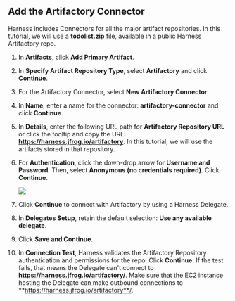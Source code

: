 ## Add the Artifactory Connector

Harness includes Connectors for all the major artifact repositories. In this tutorial, we will use a **todolist.zip** file, available in a public Harness Artifactory repo.

1. In **Artifacts**, click **Add Primary Artifact**.
2. In **Specify Artifact Repository Type**, select **Artifactory** and click **Continue**.
3. For the Artifactory Connector, select **New Artifactory Connector**.
4. In **Name**, enter a name for the connector: **artifactory-connector** and click **Continue**.
5. In **Details**, enter the following URL path for **Artifactory Repository URL** or click the tooltip and copy the URL: **https://harness.jfrog.io/artifactory**. In this tutorial, we will use the artifacts stored in that repository.
6. For **Authentication**, click the down-drop arrow for **Username and Password**. Then, select **Anonymous (no credentials required)**. Click **Continue**.
   	
	![](./static/win-rm-tutorial-129.png)

1. Click **Continue** to connect with Artifactory by using a Harness Delegate.
7. In **Delegates Setup**, retain the default selection: **Use any available delegate**.
8. Click **Save and Continue**.
9.  In **Connection Test**, Harness validates the Artifactory Repository authentication and permissions for the repo. Click **Continue**. If the test fails, that means the Delegate can't connect to **https://harness.jfrog.io/artifactory/**. Make sure that the EC2 instance hosting the Delegate can make outbound connections to **https://harness.jfrog.io/artifactory**/.

